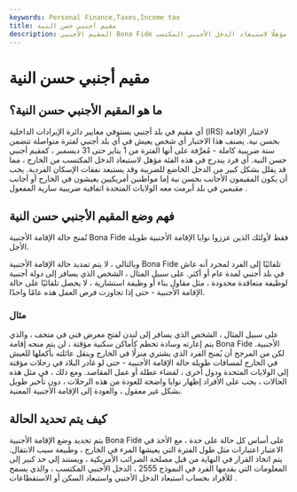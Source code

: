 ```yaml
---
keywords: Personal Finance,Taxes,Income tax
title: مقيم أجنبي حسن النية
description: المقيم الأجنبي Bona Fide هو مقيم في بلد أجنبي لمدة سنة ضريبية كاملة ، والذي تعتبره مصلحة الضرائب الأمريكية مؤهلًا لاستبعاد الدخل الأجنبي المكتسب.
---
```


# مقيم أجنبي حسن النية
## ما هو المقيم الأجنبي حسن النية؟

أي مقيم في بلد أجنبي يستوفي معايير دائرة الإيرادات الداخلية (IRS) لاختبار الإقامة بحسن نية. يصنف هذا الاختبار أي شخص يعيش في أي بلد أجنبي لفترة متواصلة تتضمن سنة ضريبية كاملة - مُعرَّفة على أنها الفترة من 1 يناير حتى 31 ديسمبر ، كمقيم أجنبي حسن النية. أي فرد يندرج في هذه الفئة مؤهل لاستبعاد الدخل المكتسب من الخارج ، مما قد يقلل بشكل كبير من الدخل الخاضع للضريبة وقد يستبعد نفقات الإسكان الفردية. يجب أن يكون المقيمون الأجانب بحسن نية إما مواطنين أمريكيين يعيشون في الخارج أو أجانب مقيمين في بلد أبرمت معه الولايات المتحدة اتفاقية ضريبية سارية المفعول .

## فهم وضع المقيم الأجنبي حسن النية

تُمنح حالة الإقامة الأجنبية Bona Fide فقط لأولئك الذين عززوا نوايا الإقامة الأجنبية طويلة الأجل.

وبالتالي ، لا يتم تمديد حالة الإقامة الأجنبية Bona Fide تلقائيًا إلى الفرد لمجرد أنه عاش في بلد أجنبي لمدة عام أو أكثر. على سبيل المثال ، الشخص الذي يسافر إلى دولة أجنبية لوظيفة متعاقدة محدودة ، مثل مقاول بناء أو وظيفة استشارية ، لا يحصل تلقائيًا على حالة الإقامة الأجنبية - حتى إذا تجاوزت فرص العمل هذه عامًا واحدًا.

### مثال

على سبيل المثال ، الشخص الذي يسافر إلى لندن لفتح معرض فني في متحف ، والذي يتم إعارته وسادة تحطم كأماكن سكنية مؤقتة ، لن يتم منحه إقامة Bona Fide الأجنبية. لكن من المرجح أن يُمنح الفرد الذي يشتري منزلًا في الخارج وينقل عائلته بأكملها للعيش في الخارج لمسافات طويلة حالة الإقامة الأجنبية - حتى لو غادر البلاد في رحلات مؤقتة إلى الولايات المتحدة ودول أخرى ، لقضاء عطلة أو عمل المقاصد. ومع ذلك ، في مثل هذه الحالات ، يجب على الأفراد إظهار نوايا واضحة للعودة من هذه الرحلات ، دون تأخير طويل بشكل غير معقول ، والعودة إلى الإقامة الأجنبية المعنية.

## كيف يتم تحديد الحالة

يتم تحديد وضع الإقامة الأجنبية Bona Fide على أساس كل حالة على حدة ، مع الأخذ في الاعتبار اعتبارات مثل طول الفترة التي يعيشها المرء في الخارج ، وطبيعة سبب الانتقال. يتم اتخاذ القرار في النهاية من قبل مصلحة الضرائب الأمريكية ، ويستند إلى حد كبير إلى المعلومات التي يقدمها الفرد في النموذج 2555 ، الدخل الأجنبي المكتسب ، والذي يسمح للأفراد بحساب استبعاد الدخل الأجنبي واستبعاد السكن أو الاستقطاعات .

